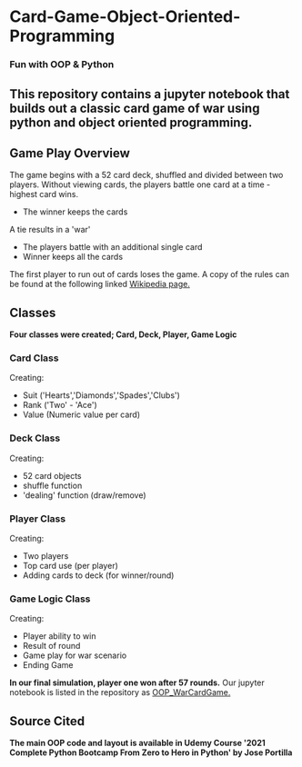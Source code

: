 # Card-Game-Object-Oriented-Programming
### Fun with OOP & Python

## This repository contains a jupyter notebook that builds out a classic card game of war using python and object oriented programming. 

## Game Play Overview

The game begins with a 52 card deck, shuffled and divided between two players. Without viewing cards, the players battle one card at a time - highest card wins.

* The winner keeps the cards

A tie results in a 'war'

* The players battle with an additional single card
* Winner keeps all the cards

The first player to run out of cards loses the game. A copy of the rules can be found at the following linked [Wikipedia page.](https://en.wikipedia.org/wiki/War_(card_game)) 

## Classes

**Four classes were created; Card, Deck, Player, Game Logic**

### Card Class

Creating:

* Suit ('Hearts','Diamonds','Spades','Clubs')
* Rank ('Two' - 'Ace')
* Value (Numeric value per card)

### Deck Class

Creating:

* 52 card objects
* shuffle function
* 'dealing' function (draw/remove)

### Player Class

Creating:

* Two players
* Top card use (per player)
* Adding cards to deck (for winner/round)

### Game Logic Class

Creating:

* Player ability to win
* Result of round
* Game play for war scenario
* Ending Game

**In our final simulation, player one won after 57 rounds.** Our jupyter notebook is listed in the repository as [OOP_WarCardGame.](./OOP_WarCardGame.ipynb)

## Source Cited

**The main OOP code and layout is available in Udemy Course '2021 Complete Python Bootcamp From Zero to Hero in Python' by Jose Portilla**